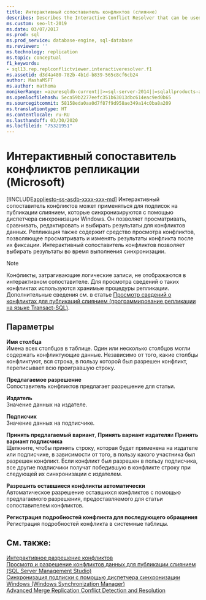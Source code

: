 ```yaml
---
title: Интерактивный сопоставитель конфликтов (слияние)
describes: Describes the Interactive Conflict Resolver that can be used for merge subscriptions that are synchronized using the Windows Synchronization Manager.
ms.custom: seo-lt-2019
ms.date: 03/07/2017
ms.prod: sql
ms.prod_service: database-engine, sql-database
ms.reviewer: ''
ms.technology: replication
ms.topic: conceptual
f1_keywords:
- sql13.rep.replconflictviewer.interactiveresolver.f1
ms.assetid: d3d4a480-782b-4b1d-b839-565c8cf6cb24
author: MashaMSFT
ms.author: mathoma
monikerRange: =azuresqldb-current||>=sql-server-2014||=sqlallproducts-allversions
ms.openlocfilehash: 5eca59b2277eefc351b63013dbc614eac9ed0b65
ms.sourcegitcommit: 58158eda0aa0d7f87f9d958ae349a14c0ba8a209
ms.translationtype: HT
ms.contentlocale: ru-RU
ms.lasthandoff: 03/30/2020
ms.locfileid: "75321951"
---
```

# <a name="microsoft-replication-interactive-conflict-resolver"></a>Интерактивный сопоставитель конфликтов репликации (Microsoft)
[!INCLUDE[appliesto-ss-asdb-xxxx-xxx-md](../../includes/appliesto-ss-asdb-xxxx-xxx-md.md)]
  Интерактивный сопоставитель конфликтов может применяться для подписок на публикации слиянием, которые синхронизируются с помощью диспетчера синхронизации Windows. Он позволяет просматривать, сравнивать, редактировать и выбирать результаты для конфликтов данных. Репликация также содержит средство просмотра конфликтов, позволяющее просматривать и изменять результаты конфликта после их фиксации. Интерактивный сопоставитель конфликтов позволяет выбирать результаты во время выполнения синхронизации.  
  
> [!NOTE]  
>  Конфликты, затрагивающие логические записи, не отображаются в интерактивном сопоставителе. Для просмотра сведений о таких конфликтах используются хранимые процедуры репликации. Дополнительные сведения см. в статье [Просмотр сведений о конфликтах для публикаций слиянием &#40;программирование репликации на языке Transact-SQL&#41;](../../relational-databases/replication/view-conflict-information-for-merge-publications.md).  
  
## <a name="options"></a>Параметры  
 **Имя столбца**  
 Имена всех столбцов в таблице. Один или несколько столбцов могли содержать конфликтующие данные. Независимо от того, какие столбцы конфликтуют, вся строка, в пользу которой был разрешен конфликт, переписывает всю проигравшую строку.  
  
 **Предлагаемое разрешение**  
 Сопоставитель конфликтов предлагает разрешение для статьи.  
  
 **Издатель**  
 Значение данных на издателе.  
  
 **Подписчик**  
 Значение данных на подписчике.  
  
 **Принять предлагаемый вариант**, **Принять вариант издателя**и **Принять вариант подписчика**  
 Щелкните, чтобы принять строку, которая будет применена на издателе или подписчике, в зависимости от того, в пользу какого участника был разрешен конфликт. Если конфликт был разрешен в пользу подписчика, все другие подписчики получат победившую в конфликте строку при следующей их синхронизации с издателем.  
  
 **Разрешить оставшиеся конфликты автоматически**  
 Автоматическое разрешение оставшихся конфликтов с помощью предлагаемого разрешения, предоставляемого для статьи сопоставителем конфликтов.  
  
 **Регистрация подробностей конфликта для последующего обращения**  
 Регистрация подробностей конфликта в системные таблицы.  
  
## <a name="see-also"></a>См. также:  
 [Интерактивное разрешение конфликтов](../../relational-databases/replication/merge/advanced-merge-replication-conflict-interactive-resolution.md)   
 [Просмотр и разрешение конфликтов данных для публикации слиянием (SQL Server Management Studio)](../../relational-databases/replication/view-and-resolve-data-conflicts-for-merge-publications.md)   
 [Синхронизация подписки с помощью диспетчера синхронизации Windows (Windows Synchronization Manager)](../../relational-databases/replication/synchronize-a-subscription-using-windows-synchronization-manager.md)   
 [Advanced Merge Replication Conflict Detection and Resolution](../../relational-databases/replication/merge/advanced-merge-replication-conflict-detection-and-resolution.md)  
  
  
